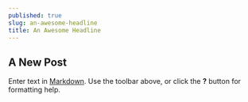 ```yaml
---
published: true
slug: an-awesome-headline
title: An Awesome Headline
---
```

## A New Post

Enter text in [Markdown](http://daringfireball.net/projects/markdown/). Use the toolbar above, or click the **?** button for formatting help.

